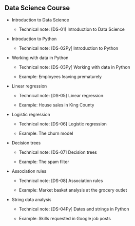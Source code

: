 ## Data Science Course

* Introduction to Data Science	

    + Technical note: [DS-01] Introduction to Data Science

* Introduction to Python

    + Technical note: [DS-02Py] Introduction to Python
  
*	Working with data in Python

    + Technical note: [DS-03Py] Working with data in Python

    + Example: Employees leaving prematurely
  
*	Linear regression

    + Technical note: [DS-05] Linear regression

    + Example: House sales in King County

* Logistic regression

    + Technical note: [DS-06] Logistic regression

    + Example: The churn model

* Decision trees

    + Technical note: [DS-07] Decision trees
  
    + Example: The spam filter
   
* Association rules

    + Technical note: [DS-08] Association rules

    + Example: Market basket analysis at the grocery outlet
    
* String data analysis
    
    + Technical note: [DS-04Py] Dates and strings in Python
    
    + Example: Skills requested in Google job posts
